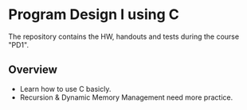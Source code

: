 ﻿# Program Design I using C
 
 The repository contains the HW, handouts and tests during the course "PD1".
 
## Overview
- Learn how to use C basicly.
- Recursion & Dynamic Memory Management need more practice.
